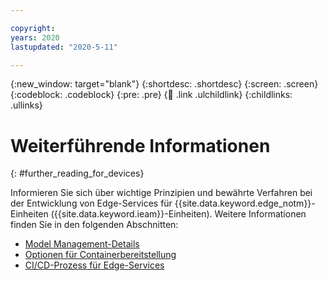 ```yaml
---

copyright:
years: 2020
lastupdated: "2020-5-11"

---
```


{:new_window: target="blank"}
{:shortdesc: .shortdesc}
{:screen: .screen}
{:codeblock: .codeblock}
{:pre: .pre}
{:child: .link .ulchildlink}
{:childlinks: .ullinks}

# Weiterführende Informationen
{: #further_reading_for_devices}

Informieren Sie sich über wichtige Prinzipien und bewährte Verfahren bei der Entwicklung von Edge-Services für {{site.data.keyword.edge_notm}}-Einheiten ({{site.data.keyword.ieam}}-Einheiten). Weitere Informationen finden Sie in den folgenden Abschnitten: 

* [Model Management-Details](model_management_details.md)
* [Optionen für Containerbereitstellung](container_deployment_options.md)
* [CI/CD-Prozess für Edge-Services](cicd_process.md)
